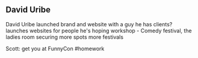 
## David Uribe
David Uribe launched brand and website with a guy
he has clients?
launches websites for people
he's hoping workshop - Comedy festival, the ladies room
securing more spots more festivals

Scott: get you at FunnyCon #homework 
